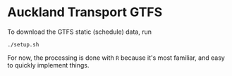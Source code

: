 # Auckland Transport GTFS

To download the GTFS static (schedule) data, run
```
./setup.sh
```

For now, the processing is done with `R` because it's most familiar, and easy to quickly implement things.
